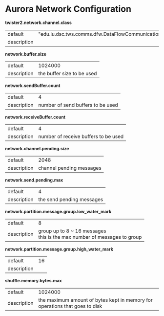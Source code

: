 # Aurora Network Configuration



**twister2.network.channel.class**
<table><tr><td>default</td><td>"edu.iu.dsc.tws.comms.dfw.DataFlowCommunication"</td><tr><td>description</td><td></td></table>

**network.buffer.size**
<table><tr><td>default</td><td>1024000</td><tr><td>description</td><td>the buffer size to be used</td></table>

**network.sendBuffer.count**
<table><tr><td>default</td><td>4</td><tr><td>description</td><td>number of send buffers to be used</td></table>

**network.receiveBuffer.count**
<table><tr><td>default</td><td>4</td><tr><td>description</td><td>number of receive buffers to be used</td></table>

**network.channel.pending.size**
<table><tr><td>default</td><td>2048</td><tr><td>description</td><td>channel pending messages</td></table>

**network.send.pending.max**
<table><tr><td>default</td><td>4</td><tr><td>description</td><td>the send pending messages</td></table>

**network.partition.message.group.low_water_mark**
<table><tr><td>default</td><td>8</td><tr><td>description</td><td>group up to 8 ~ 16 messages<br/>this is the max number of messages to group</td></table>

**network.partition.message.group.high_water_mark**
<table><tr><td>default</td><td>16</td><tr><td>description</td><td></td></table>

**shuffle.memory.bytes.max**
<table><tr><td>default</td><td>1024000</td><tr><td>description</td><td>the maximum amount of bytes kept in memory for operations that goes to disk</td></table>

